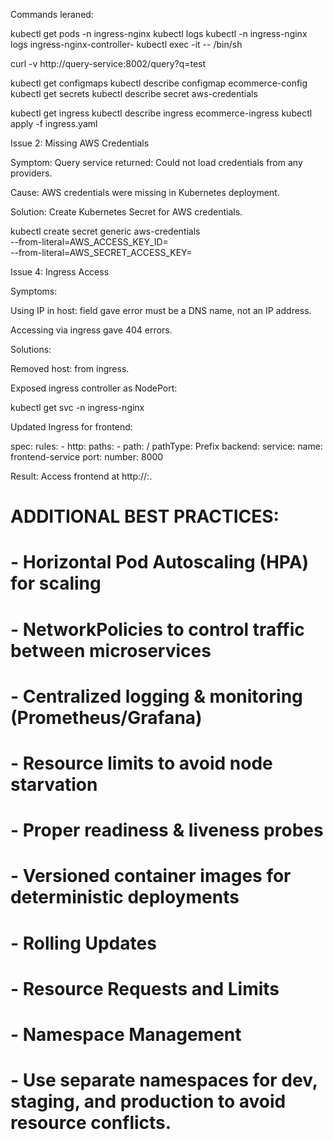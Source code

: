 Commands leraned:

kubectl get pods -n ingress-nginx
kubectl logs <pod-name>
kubectl -n ingress-nginx logs ingress-nginx-controller-<pod-suffix>
kubectl exec -it <pod-name> -- /bin/sh

curl -v http://query-service:8002/query?q=test

kubectl get configmaps
kubectl describe configmap ecommerce-config
kubectl get secrets
kubectl describe secret aws-credentials

kubectl get ingress
kubectl describe ingress ecommerce-ingress
kubectl apply -f ingress.yaml


Issue 2: Missing AWS Credentials

Symptom: Query service returned: Could not load credentials from any providers.

Cause: AWS credentials were missing in Kubernetes deployment.

Solution: Create Kubernetes Secret for AWS credentials.

kubectl create secret generic aws-credentials \
  --from-literal=AWS_ACCESS_KEY_ID=<your-access-key> \
  --from-literal=AWS_SECRET_ACCESS_KEY=<your-secret-key>



Issue 4: Ingress Access

Symptoms:

Using IP in host: field gave error must be a DNS name, not an IP address.

Accessing via ingress gave 404 errors.

Solutions:

Removed host: from ingress.

Exposed ingress controller as NodePort:

kubectl get svc -n ingress-nginx


Updated Ingress for frontend:

spec:
  rules:
    - http:
        paths:
          - path: /
            pathType: Prefix
            backend:
              service:
                name: frontend-service
                port:
                  number: 8000


Result: Access frontend at http://<ec2-ip>:<nodeport>.



# ADDITIONAL BEST PRACTICES:
# - Horizontal Pod Autoscaling (HPA) for scaling
# - NetworkPolicies to control traffic between microservices
# - Centralized logging & monitoring (Prometheus/Grafana)
# - Resource limits to avoid node starvation
# - Proper readiness & liveness probes
# - Versioned container images for deterministic deployments
# - Rolling Updates
# - Resource Requests and Limits
# - Namespace Management

# - Use separate namespaces for dev, staging, and production to avoid resource conflicts.
